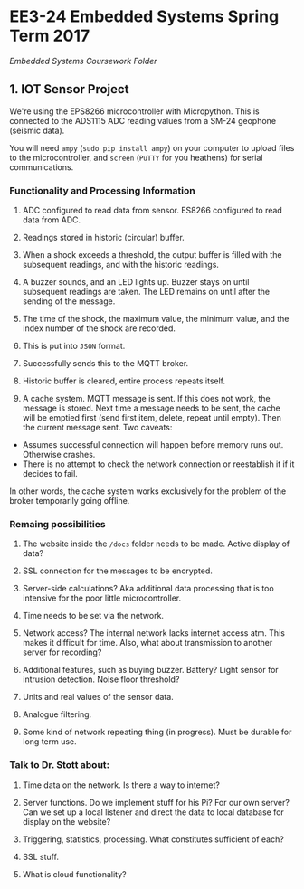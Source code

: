# EE3-24 Embedded Systems Spring Term 2017
_Embedded Systems Coursework Folder_
## 1. IOT Sensor Project

We're using the EPS8266 microcontroller with Micropython. This is connected to the ADS1115 ADC reading values from a SM-24 geophone (seismic data).

You will need `ampy` (`sudo pip install ampy`) on your computer to upload files to the microcontroller, and `screen` (`PuTTY` for you heathens) for serial communications.

### Functionality and Processing Information
1. ADC configured to read data from sensor. ES8266 configured to read data from ADC.

2. Readings stored in historic (circular) buffer.

3. When a shock exceeds a threshold, the output buffer is filled with the subsequent readings, and with the historic readings.

4. A buzzer sounds, and an LED lights up. Buzzer stays on until subsequent readings are taken. The LED remains on until after the sending of the message.

5. The time of the shock, the maximum value, the  minimum value, and the index number of the shock are recorded.

6. This is put into `JSON` format.

7. Successfully sends this to the MQTT broker.

8. Historic buffer is cleared, entire process repeats itself.

9. A cache system. MQTT message is sent. If this does not work, the message is stored. Next time a message needs to be sent, the cache will be emptied first (send first item, delete, repeat until empty). Then the current message sent. Two caveats:
  * Assumes successful connection will happen before memory runs out. Otherwise crashes.
  * There is no attempt to check the network connection or reestablish it if it decides to fail.

  In other words, the cache system works exclusively for the problem of the broker temporarily going offline.

### Remaing possibilities
1. The website inside the `/docs` folder needs to be made. Active display of data?

2. SSL connection for the messages to be encrypted.

3. Server-side calculations? Aka additional data processing that is too intensive for the poor little microcontroller.

4. Time needs to be set via the network.

5. Network access? The internal network lacks internet access atm. This makes it difficult for time. Also, what about transmission to another server for recording?

6. Additional features, such as buying buzzer. Battery? Light sensor for intrusion detection. Noise floor threshold?

7. Units and real values of the sensor data.

8. Analogue filtering.

9. Some kind of network repeating thing (in progress). Must be durable for long term use.

### Talk to Dr. Stott about:

1. Time data on the network. Is there a way to internet?

2. Server functions. Do we implement stuff for his Pi? For our own server? Can we set up a local listener and direct the data to local database for display on the website?

3. Triggering, statistics, processing. What constitutes sufficient of each?

4. SSL stuff.

5. What is cloud functionality?
